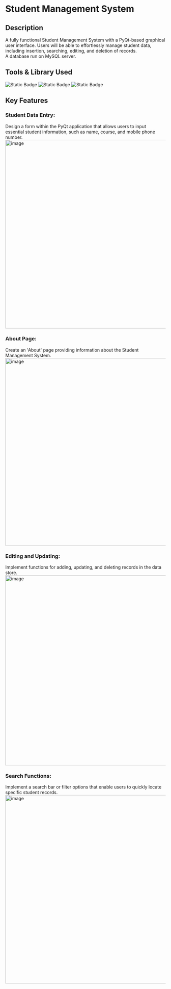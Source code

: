 # Student Management System
## Description
A fully functional Student Management System with a PyQt-based graphical user interface. Users will be able to effortlessly manage student data, including insertion, searching, editing, and deletion of records. </br>
A database run on MySQL server.

## Tools & Library Used
![Static Badge](https://img.shields.io/badge/Python-FFD43B?style=for-the-badge&logo=python&logoColor=blue)
![Static Badge](https://img.shields.io/badge/MySQL-005C84?style=for-the-badge&logo=mysql&logoColor=white)
![Static Badge](	https://img.shields.io/badge/PyCharm-000000.svg?&style=for-the-badge&logo=PyCharm&logoColor=white)

## Key Features
### Student Data Entry: 
Design a form within the PyQt application that allows users to input essential student information, such as name, course, and mobile phone number. </br>
<img width="591" alt="image" src="https://github.com/user-attachments/assets/c7cfe17c-3033-4507-9110-64655b32d863" />

### About Page: 
Create an 'About' page providing information about the Student Management System.
<img width="588" alt="image" src="https://github.com/user-attachments/assets/81ed0782-0c21-4b2c-9e12-037b838fd402" />

### Editing and Updating: 
Implement functions for adding, updating, and deleting records in the data store.
<img width="596" alt="image" src="https://github.com/user-attachments/assets/e798973d-f7ba-411e-a41a-9010a8bf1366" />


### Search Functions: 
Implement a search bar or filter options that enable users to quickly locate specific student records.
<img width="591" alt="image" src="https://github.com/user-attachments/assets/f1ab919a-4ef1-43c9-bb68-60a0ee13c82c" />
